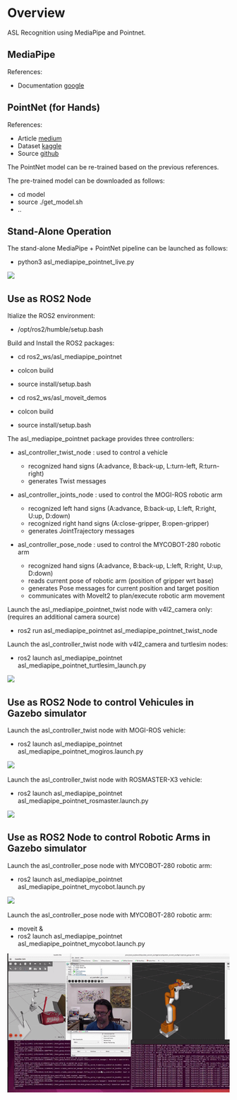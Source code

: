 # Overview

ASL Recognition using MediaPipe and Pointnet.

## MediaPipe

References:

- Documentation [google](https://google.github.io/mediapipe/solutions/hands.html)


## PointNet (for Hands)

References:

- Article [medium](https://medium.com/@er_95882/asl-recognition-using-pointnet-and-mediapipe-f2efda78d089)
- Dataset [kaggle](https://www.kaggle.com/datasets/ayuraj/asl-dataset)
- Source [github](https://github.com/e-roe/pointnet_hands/tree/main)

The PointNet model can be re-trained based on the previous references.

The pre-trained model can be downloaded as follows:

   - cd model
   - source ./get_model.sh
   - ..

## Stand-Alone Operation

The stand-alone MediaPipe + PointNet pipeline can be launched as follows:

   - python3 asl_mediapipe_pointnet_live.py

![](images/asl_mediapipe_pointnet_demo01_standalone.gif)

## Use as ROS2 Node

Itialize the ROS2 environment:

   - /opt/ros2/humble/setup.bash

Build and Install the ROS2 packages:

   - cd ros2_ws/asl_mediapipe_pointnet
   - colcon build
   - source install/setup.bash

   - cd ros2_ws/asl_moveit_demos
   - colcon build
   - source install/setup.bash

The asl_mediapipe_pointnet package provides three controllers:

   - asl_controller_twist_node : used to control a vehicle
      - recognized hand signs (A:advance, B:back-up, L:turn-left, R:turn-right)
      - generates Twist messages

   - asl_controller_joints_node : used to control the MOGI-ROS robotic arm
      - recognized left hand signs (A:advance, B:back-up, L:left, R:right, U:up, D:down)
      - recognized right hand signs (A:close-gripper, B:open-gripper)
      - generates JointTrajectory messages
      
   - asl_controller_pose_node : used to control the MYCOBOT-280 robotic arm
      - recognized hand signs (A:advance, B:back-up, L:left, R:right, U:up, D:down)
      - reads current pose of robotic arm (position of gripper wrt base)
      - generates Pose messages for current position and target position
      - communicates with MoveIt2 to plan/execute robotic arm movement
      
Launch the asl_mediapipe_pointnet_twist node with v4l2_camera only: (requires an additional camera source)

   - ros2 run asl_mediapipe_pointnet asl_mediapipe_pointnet_twist_node


Launch the asl_controller_twist node with v4l2_camera and turtlesim nodes:

   - ros2 launch asl_mediapipe_pointnet asl_mediapipe_pointnet_turtlesim_launch.py

![](images/asl_mediapipe_pointnet_demo01_ros2_turtlesim.gif)



## Use as ROS2 Node to control Vehicules in Gazebo simulator

Launch the asl_controller_twist node with MOGI-ROS vehicle:

   - ros2 launch asl_mediapipe_pointnet asl_mediapipe_pointnet_mogiros.launch.py

![](images/asl_mediapipe_pointnet_demo01_ros2_gazebo.gif)

Launch the asl_controller_twist node with ROSMASTER-X3 vehicle:

   - ros2 launch asl_mediapipe_pointnet asl_mediapipe_pointnet_rosmaster.launch.py

![](images/asl_mediapipe_pointnet_demo02_ros2_gazebo_rosmaster.gif)


## Use as ROS2 Node to control Robotic Arms in Gazebo simulator

Launch the asl_controller_pose node with MYCOBOT-280 robotic arm:

   - ros2 launch asl_mediapipe_pointnet asl_mediapipe_pointnet_mycobot.launch.py

![](images/asl_mediapipe_pointnet_demo04_ros2_gazebo_mogiros_arm.gif)

Launch the asl_controller_pose node with MYCOBOT-280 robotic arm:

   - moveit &
   - ros2 launch asl_mediapipe_pointnet asl_mediapipe_pointnet_mycobot.launch.py

![](images/asl_mediapipe_pointnet_demo03_ros2_gazebo_mycobot.gif)

